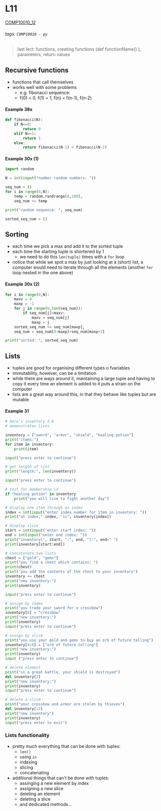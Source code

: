 # L11
[COMP10010_12](https://brightspace.ucd.ie/d2l/le/content/129818/viewContent/1685576/View)
###### tags: `COMP10010 - py`

> last lect: functions, creating functions (def functionName():), parameters, return values

## Recursive functions
- functions that call themselves
- works well with some problems
    - e.g. fibonacci sequence:
    - f(0) = 0, f(1) = 1, f(n) = f(n-1), f(n-2)

#### Example 38x
``` python
def fibonacci(N):
    if N<=0:
        return 0
    elif N==1:
        return 1
    else:
        return fibonacci(N-1) + fibonacci(N-2)
```

#### Example 30x (1)
``` python
import random

N = int(input("number random numbers: "))

seq_num = ()
for i in range(0,N):
    temp = random.randrange(0,100),
    seq_num += temp

print("random sequence: ", seq_num)

sorted_seq_num = ()
```

## Sorting
- each time we pick a max and add it to the sorted tuple
- each time the starting tuple is shortened by 1
    - we need to do this ```len(tuple)``` times with a ```for``` loop
- notice that while we spot a max by just looking at a (short) list, a computer would need to iterate through all the elements (another ```for``` loop nested in the one above)

#### Example 30x (2)
``` python
for i in range(0,N):
    maxv = 0
    maxp = -1
    for j in range(0,len(seq_num)):
        if seq_num[j]>maxv:
            maxv = seq_num[j]
            maxp = j
    sorted_seq_num += seq_num[maxp],
    seq_num = seq_num[0:maxp]+seq_num[maxp+1]

print("sorted: ", sorted_seq_num)
```

## Lists
- tuples are good for organising different types o fvariables
- immutability, however, can be a limitation
- while there are ways around it, maintaining a large tuple and having to copy it every time an element is added to it puts a strain on the computer
- lists are a great way around this, in that they behave like tuples but are mutable

#### Example 31
``` python
# hero's inventory 3.0
# demonstrates lists

inventory = ["sword", "armor", "shield", "healing potion"]
print("items:")
for item in inventory:
    print(item)

input("press enter to continue")

# get length of list
print("length:", len(inventory))

input("press enter to continue")

# test for membership in
if "healing potion" in inventory
    print("you will live to fight another day")

# display one item through an index
index = int(input("enter index number for item in inventory: "))
print("at index," index, "is", inventory[index])

# display slice
start = int(input("enter start index: "))
end = int(input("enter end index: "))
print("inventory[", start, ":", end, "]:", end=" ")
print(inventory[start:end])

# concatenate two lists
chest = ["gold", "gems"]
print("you find a chest which contains: ")
print(chest)
print("you add the contents of the chest to your inventory")
inventory += chest
print("new inventory:")
print(inventory)

input("press enter to continue")

# assign by index
print("you trade your sword for a crossbow")
inventory[0] = "crossbow"
print("new inventory:")
print(inventory)
input("press enter to continue")

# assign by slice
print("you use your gold and gems to buy an orb of future telling")
inventory[4:6] = ["orb of future telling"]
print("new inventory:")
print(inventory)
input ("press enter to continue")

# delete element
print("in a great battle, your shield is destroyed")
del inventory[2]
print("new inventory:")
print(inventory)
input("press enter to continue")

# delete a slice
print("your crossbow and armor are stolen by thieves")
del inventory[:2]
print("new inventory")
print(inventory)
input("press enter to exit")
```

### Lists functionality
- pretty much everything that can be done with tuples:
    - ```len()```
    - using ```in```
    - indexing
    - slicing
    - concatenating
- additional things that can't be done with tuples:
    - assinging a new element by index
    - assigning a new slice
    - deleting an element
    - deleting a slice
    - and dedicated methods...


